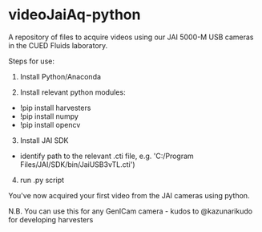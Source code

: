 # videoJaiAq-python
A repository of files to acquire videos using our JAI 5000-M USB cameras in the CUED Fluids laboratory.

Steps for use:
1. Install Python/Anaconda

2. Install relevant python modules:
- !pip install harvesters
- !pip install numpy
- !pip install opencv

3. Install JAI SDK
- identify path to the relevant .cti file, e.g. 'C:/Program Files/JAI/SDK/bin/JaiUSB3vTL.cti')

4. run .py script

You've now acquired your first video from the JAI cameras using python.

N.B. You can use this for any GenICam camera - kudos to @kazunarikudo for developing harvesters



